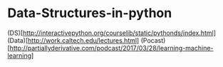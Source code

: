 # Data-Structures-in-python
(DS)[http://interactivepython.org/courselib/static/pythonds/index.html]
(Data)[http://work.caltech.edu/lectures.html]
(Pocast)[http://partiallyderivative.com/podcast/2017/03/28/learning-machine-learning]
